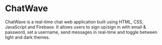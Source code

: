 # ChatWave
ChatWave is a real-time chat web application built using HTML, CSS, JavaScript and Firebase. It allows users to sign up/sign in with email &amp; password, set a username, send messages in real-time and toggle between light and dark themes.
